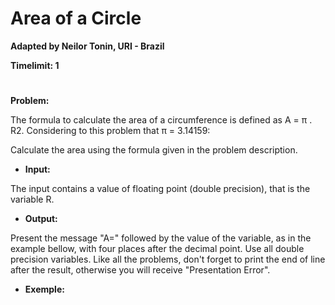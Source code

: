 # Area of a Circle

**Adapted by Neilor Tonin, URI - Brazil**

**Timelimit: 1**
#

**Problem:**

The formula to calculate the area of a circumference is defined as A = π . R2. Considering to this problem that π = 3.14159:

Calculate the area using the formula given in the problem description.

- **Input:**

The input contains a value of floating point (double precision), that is the variable R.

- **Output:**

Present the message "A=" followed by the value of the variable, as in the example bellow, with four places after the decimal point. Use all double precision variables. Like all the problems, don't forget to print the end of line after the result, otherwise you will receive "Presentation Error".

- **Exemple:**